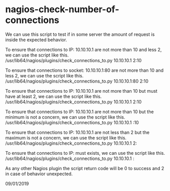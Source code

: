 # nagios-check-number-of-connections

We can use this script to test if in some server the amount of request is inside the expected behavior. 

To ensure that connections to IP:  10.10.10.1 are not more than 10 and less 2, we can use the script like this.
/usr/lib64/nagios/plugins/check_connections_to.py 10.10.10.1  2:10

To ensure that connections to socket:  10.10.10.1:80 are not more than 10 and less 2, we can use the script like this.
/usr/lib64/nagios/plugins/check_connections_to.py 10.10.10.1:80  2:10

To ensure that connections to IP:  10.10.10.1 are not more than 10  but must have at least 2, we can use the script like this.
/usr/lib64/nagios/plugins/check_connections_to.py 10.10.10.1 2:10

To ensure that connections to IP:  10.10.10.1 are not more than 10  but the minimum is not a concern, we can use the script like this.
/usr/lib64/nagios/plugins/check_connections_to.py 10.10.10.1  :10

To ensure that connections to IP:  10.10.10.1 are not less than 2 but the maximum is not a concern, we can use the script like this.
/usr/lib64/nagios/plugins/check_connections_to.py 10.10.10.1 2:

To ensure that connections to IP:  must exists, we can use the script like this.
/usr/lib64/nagios/plugins/check_connections_to.py 10.10.10.1 :

As any other Nagios plugin the script return code will be 0 to success and 2 in case of behavior unexpected.

09/01/2019
